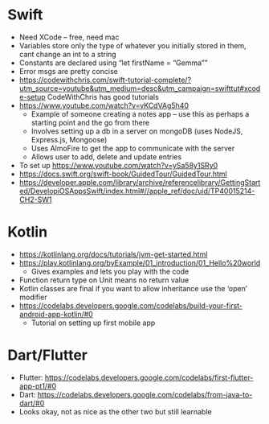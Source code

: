 # Swift
* Need XCode – free, need mac
* Variables store only the type of whatever you initially stored in them, cant change an int to a string
* Constants are declared using “let firstName = “Gemma””
* Error msgs are pretty concise
* https://codewithchris.com/swift-tutorial-complete/?utm_source=youtube&utm_medium=desc&utm_campaign=swifttut#xcode-setup  CodeWithChris has good tutorials
* https://www.youtube.com/watch?v=vKCdVAg5h40 
    - Example of someone creating a notes app – use this as perhaps a starting point and the go from there
    - Involves setting up a db in a server on mongoDB (uses NodeJS, Express.js, Mongoose)
    - Uses AlmoFire to get the app to communicate with the server
    - Allows user to add, delete and update entries
* To set up https://www.youtube.com/watch?v=ySa58y1SRy0
* https://docs.swift.org/swift-book/GuidedTour/GuidedTour.html 
* https://developer.apple.com/library/archive/referencelibrary/GettingStarted/DevelopiOSAppsSwift/index.html#//apple_ref/doc/uid/TP40015214-CH2-SW1 

# Kotlin
* https://kotlinlang.org/docs/tutorials/jvm-get-started.html
* https://play.kotlinlang.org/byExample/01_introduction/01_Hello%20world
    - Gives examples and lets you play with the code
* Function return type on Unit means no return value
* Kotlin classes are final if you want to allow inheritance use the ‘open’ modifier
* https://codelabs.developers.google.com/codelabs/build-your-first-android-app-kotlin/#0
    - Tutorial on setting up first mobile app

# Dart/Flutter
* Flutter: https://codelabs.developers.google.com/codelabs/first-flutter-app-pt1/#0
* Dart: https://codelabs.developers.google.com/codelabs/from-java-to-dart/#0 
* Looks okay, not as nice as the other two but still learnable
